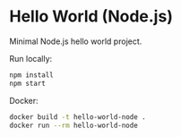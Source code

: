 # Hello World (Node.js)

Minimal Node.js hello world project.

Run locally:

```bash
npm install
npm start
```

Docker:

```bash
docker build -t hello-world-node .
docker run --rm hello-world-node
```

